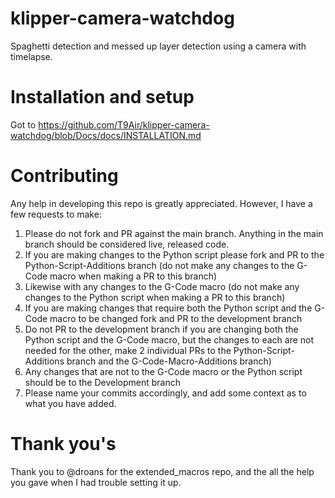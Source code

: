 # klipper-camera-watchdog
Spaghetti detection and messed up layer detection using a camera with timelapse.

# Installation and setup
Got to https://github.com/T9Air/klipper-camera-watchdog/blob/Docs/docs/INSTALLATION.md

# Contributing
Any help in developing this repo is greatly appreciated. However, I have a few requests to make:

1. Please do not fork and PR against the main branch. Anything in the main branch should be considered live, released code.
2. If you are making changes to the Python script please fork and PR to the Python-Script-Additions branch (do not make any changes to the G-Code macro when making a PR to this branch)
3. Likewise with any changes to the G-Code macro (do not make any changes to the Python script when making a PR to this branch)
4. If you are making changes that require both the Python script and the G-Code macro to be changed fork and PR to the development branch
5. Do not PR to the development branch if you are changing both the Python script and the G-Code macro, but the changes to each are not needed for the other, make 2 individual PRs to the Python-Script-Additions branch and the G-Code-Macro-Additions branch)
6. Any changes that are not to the G-Code macro or the Python script should be to the Development branch
7. Please name your commits accordingly, and add some context as to what you have added.

# Thank you's
Thank you to @droans for the extended_macros repo, and the all the help you gave when I had trouble setting it up.
